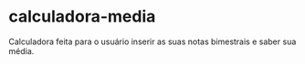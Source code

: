 # calculadora-media
Calculadora feita para o usuário inserir as suas notas bimestrais e saber sua média.
